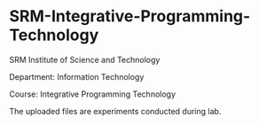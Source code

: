 # SRM-Integrative-Programming-Technology
SRM Institute of Science and Technology

Department: Information Technology

Course: Integrative Programming Technology

The uploaded files are experiments conducted during lab.
